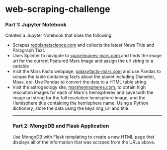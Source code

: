 # web-scraping-challenge
<h3>Part 1: Jupyter Notebook</h3>
<p>Created a Jupyter Notebook that does the following:</p>
<ul>
  <li>Scrapes <a href="https://redplanetscience.com/">redplanetscience.com</a> and collects the latest News Title and Paragraph Text.</li>
  <li>Uses Splinter to navigate to <a href="https://spaceimages-mars.com/">spaceimages-mars.com </a> and finds the image url for the current Featured Mars Image and assign the url string to a variable</li>
  <li>Visit the Mars Facts webpage, <a href="https://galaxyfacts-mars.com/">galaxyfacts-mars.com</a> and use Pandas to scrape the table containing facts about the planet including Diameter, Mass, etc. Use Pandas to convert the data to a HTML table string.</li>
  <li>Visit the astrogeology site, <a href="https://marshemispheres.com/">marshemispheres.com</a>, to obtain high resolution images for each of Mars's hemispheres and save both the image url string for the full resolution hemisphere image, and the Hemisphere title containing the hemisphere name. Using a Python dictionary, store the data using the keys img_url and title.</li> 

<hr>

<h3>Part 2: MongoDB and Flask Application</h3>
<p>Use MongoDB with Flask templating to create a new HTML page that displays all of the information that was scraped from the URLs above.</p>

